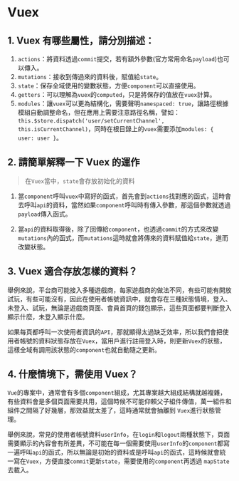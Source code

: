 # Vuex

## 1. Vuex 有哪些屬性，請分別描述：
1. `actions`：將資料透過`commit`提交，若有額外參數(官方常用命名`payload`)也可以傳入。
2. `mutations`：接收到傳過來的資料後，賦值給`state`。
3. `state`：保存全域使用的變數狀態，方便`component`可以直接使用。
4. `getters`：可以理解為`vuex`的`computed`，只是將保存的值放在`vuex`計算。
5. `modules`：讓`vuex`可以更為結構化，需要聲明`namespaced: true`，讓路徑根據模組自動調整命名，但在應用上需要注意路徑名稱，譬如：`this.$store.dispatch('user/setCurrentChannel', this.isCurrentChannel)`，同時在根目錄上的`vuex`需要添加`modules: { user: user }`。

## 2. 請簡單解釋一下 Vuex 的運作
> 在`Vuex`當中，`state`會存放初始化的資料

1. 當`component`呼叫`vuex`中寫好的函式，首先會到`actions`找對應的函式，這時會去呼叫`api`的資料，當然如果`component`呼叫時有傳入參數，那這個參數就透過`payload`傳入函式。

2. 當`api`的資料取得後，除了回傳給`component`，也透過`commit`的方式來改變`mutations`內的函式，而`mutations`這時就會將傳來的資料賦值給`state`，進而改變狀態。

## 3. Vuex 適合存放怎樣的資料？
舉例來說，平台商可能接入多種遊戲商，每家遊戲商的做法不同，有些可能有開放試玩，有些可能沒有，因此在使用者帳號資訊中，就會存在三種狀態情境，登入、未登入、試玩，無論是遊戲商頁面、會員首頁的錢包顯示，這些頁面都要判斷登入顯示什麼，未登入顯示什麼。

如果每頁都呼叫一次使用者資訊的`API`，那就顯得太過缺乏效率，所以我們會把使用者帳號的資料狀態存放在`Vuex`，當用戶進行註冊登入時，則更新`Vuex`的狀態，這樣全域有調用該狀態的`component`也就自動隨之更新。

## 4. 什麼情境下，需使用 Vuex？
`Vue`的專案中，通常會有多個`component`組成，尤其專案越大組成結構就越複雜，有些資料會是多個頁面需要共用，這個時候不可能仰賴父子組件傳值，萬一組件和組件之間隔了好幾層，那效益就太差了，這時通常就會抽離到 `Vuex`進行狀態管理。

舉例來說，常見的使用者帳號資料`userInfo`，在`login`和`logout`兩種狀態下，頁面需要顯示的內容會有所差異，不可能在每一個需要使用`userInfo`的`component`都寫一遍呼叫`api`的函式，所以無論是初始的資料或是呼叫`api`的函式，這時候就會統一寫在`Vuex`，方便直接`commit`更新`state`，需要使用的`component`再透過 `mapState`去載入。